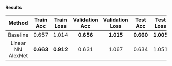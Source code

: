 **Results**

| Method | Train Acc | Train Loss | Validation Acc | Validation Loss | Test Acc | Test Loss |
| :---: | :---: | :---: | :---: | :---: | :---: | :---: |
| Baseline | 0.657 | 1.014 | **0.656** | **1.015** | **0.660** | **1.005** |
| Linear NN AlexNet | **0.663** | **0.912** | 0.631 | 1.067 | 0.634 | 1.051 |